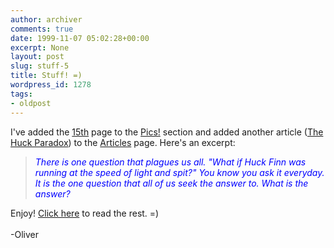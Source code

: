 ```yaml
---
author: archiver
comments: true
date: 1999-11-07 05:02:28+00:00
excerpt: None
layout: post
slug: stuff-5
title: Stuff! =)
wordpress_id: 1278
tags:
- oldpost
---
```


I've added the <a href=http://www.oliverweb.com/pics/15/index.shtml>15th</a> page to the <a href=http://www.oliverweb.com/pics/index.shtml>Pics!</a> section and added another article (<a href=http://www.oliverweb.com/articles/huck.shtml>The Huck Paradox</a>) to the <a href=http://www.oliverweb.com/articles/index.shtml>Articles</a> page. Here's an excerpt:<p><blockquote><i><font color=blue>There is one question that plagues us all. "What if Huck Finn was running at the speed of light and spit?" You know you ask it everyday. It is the one question that all of us seek the answer to. What is the answer?<p></blockquote></font></i>Enjoy! <a href=http://www.oliverweb.com/articles/huck.shtml>Click here</a> to read the rest. =)<br /><br />-Oliver